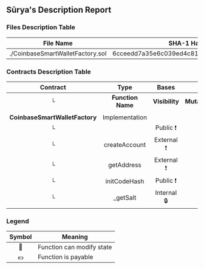 ## Sūrya's Description Report

### Files Description Table


|  File Name  |  SHA-1 Hash  |
|-------------|--------------|
| ./CoinbaseSmartWalletFactory.sol | 6cceedd7a35e6c039ed4c8175b5947949ef7b82a |


### Contracts Description Table


|  Contract  |         Type        |       Bases      |                  |                 |
|:----------:|:-------------------:|:----------------:|:----------------:|:---------------:|
|     └      |  **Function Name**  |  **Visibility**  |  **Mutability**  |  **Modifiers**  |
||||||
| **CoinbaseSmartWalletFactory** | Implementation |  |||
| └ | <Constructor> | Public ❗️ |  💵 |NO❗️ |
| └ | createAccount | External ❗️ |  💵 |NO❗️ |
| └ | getAddress | External ❗️ |   |NO❗️ |
| └ | initCodeHash | Public ❗️ |   |NO❗️ |
| └ | _getSalt | Internal 🔒 |   | |


### Legend

|  Symbol  |  Meaning  |
|:--------:|-----------|
|    🛑    | Function can modify state |
|    💵    | Function is payable |
